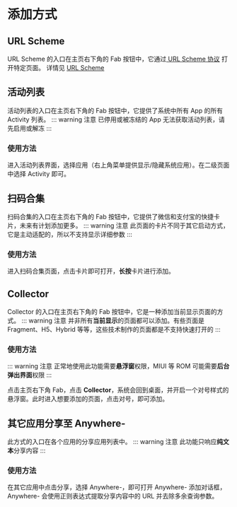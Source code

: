 # 添加方式

## URL Scheme
URL Scheme 的入口在主页右下角的 Fab 按钮中，它通过[ URL Scheme 协议](https://en.m.wikipedia.org/wiki/Uniform_Resource_Identifier) 打开特定页面。
详情见 [URL Scheme](/URL-Scheme-Usage.md)

## 活动列表
活动列表的入口在主页右下角的 Fab 按钮中，它提供了系统中所有 App 的所有 Activity 列表。
::: warning 注意
已停用或被冻结的 App 无法获取活动列表，请先启用或解冻
:::

### 使用方法
进入活动列表界面，选择应用（右上角菜单提供显示/隐藏系统应用）。在二级页面中选择 Activity 即可。

## 扫码合集
扫码合集的入口在主页右下角的 Fab 按钮中，它提供了微信和支付宝的快捷卡片，未来有计划添加更多。
::: warning 注意
此页面的卡片不同于其它启动方式，它是主动适配的，所以不支持显示详细参数
:::

### 使用方法
进入扫码合集页面，点击卡片即可打开，**长按**卡片进行添加。

## Collector
Collector 的入口在主页右下角的 Fab 按钮中，它是一种添加当前显示页面的方式。
::: warning 注意
并非所有**当前显示**的页面都可以添加。有些页面是 Fragment、H5、Hybrid 等等，这些技术制作的页面都是不支持快速打开的
:::

### 使用方法
::: warning 注意
正常地使用此功能需要**悬浮窗**权限，MIUI 等 ROM 可能需要**后台弹出界面**权限
:::

点击主页右下角 Fab，点击 **Collector**，系统会回到桌面，并开启一个对号样式的悬浮窗。此时进入想要添加的页面，点击对号，即可添加。

## 其它应用分享至 Anywhere-
此方式的入口在各个应用的分享应用列表中。
::: warning 注意
此功能只响应**纯文本**分享内容
:::

### 使用方法
在其它应用中点击分享，选择 Anywhere-，即可打开 Anywhere- 添加对话框，Anywhere- 会使用正则表达式提取分享内容中的 URL 并去除多余查询参数。
